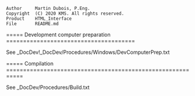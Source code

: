 
	Author     Martin Dubois, P.Eng.
	Copyright  (C) 2020 KMS. All rights reserved.
	Product    HTML_Interface
	File       README.md

===== Development computer preparation ======================================

See _DocDev!_DocDev/Procedures/Windows/DevComputerPrep.txt

===== Compilation ===========================================================

See _DocDev/Procedures/Build.txt
